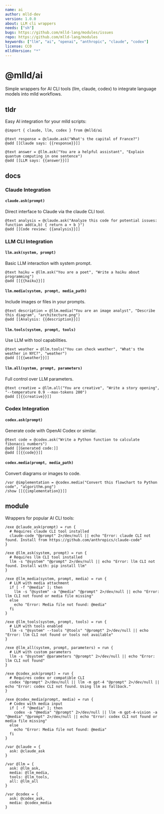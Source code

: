```yaml
---
name: ai
author: mlld-dev
version: 1.0.0
about: LLM cli wrappers
needs: ["sh"]
bugs: https://github.com/mlld-lang/modules/issues
repo: https://github.com/mlld-lang/modules
keywords: ["llm", "ai", "openai", "anthropic", "claude", "codex"]
license: CC0
mlldVersion: "*"
---
```


# @mlld/ai

Simple wrappers for AI CLI tools (llm, claude, codex) to integrate language models into mlld workflows.

## tldr

Easy AI integration for your mlld scripts:

```mlld
@import { claude, llm, codex } from @mlld/ai

@text response = @claude.ask("What's the capital of France?")
@add [[Claude says: {{response}}]]

@text answer = @llm.ask("You are a helpful assistant", "Explain quantum computing in one sentence")
@add [[LLM says: {{answer}}]]
```

## docs

### Claude Integration

#### `claude.ask(prompt)`

Direct interface to Claude via the claude CLI tool.

```mlld
@text analysis = @claude.ask("Analyze this code for potential issues: function add(a,b) { return a + b }")
@add [[Code review: {{analysis}}]]
```

### LLM CLI Integration

#### `llm.ask(system, prompt)`

Basic LLM interaction with system prompt.

```mlld
@text haiku = @llm.ask("You are a poet", "Write a haiku about programming")
@add [[{{haiku}}]]
```

#### `llm.media(system, prompt, media_path)`

Include images or files in your prompts.

```mlld
@text description = @llm.media("You are an image analyst", "Describe this diagram", "architecture.png")
@add [[Analysis: {{description}}]]
```

#### `llm.tools(system, prompt, tools)`

Use LLM with tool capabilities.

```mlld
@text weather = @llm.tools("You can check weather", "What's the weather in NYC?", "weather")
@add [[{{weather}}]]
```

#### `llm.all(system, prompt, parameters)`

Full control over LLM parameters.

```mlld
@text creative = @llm.all("You are creative", "Write a story opening", "--temperature 0.9 --max-tokens 200")
@add [[{{creative}}]]
```

### Codex Integration

#### `codex.ask(prompt)`

Generate code with OpenAI Codex or similar.

```mlld
@text code = @codex.ask("Write a Python function to calculate fibonacci numbers")
@add [[Generated code:]]
@add [[{{code}}]]
```

#### `codex.media(prompt, media_path)`

Convert diagrams or images to code.

```mlld
/var @implementation = @codex.media("Convert this flowchart to Python code", "algorithm.png")
/show [[{{implementation}}]]
```

## module

Wrappers for popular AI CLI tools:

```mlld-run
/exe @claude_ask(prompt) = run {
  # Requires claude CLI tool installed
  claude-code "@prompt" 2>/dev/null || echo "Error: claude CLI not found. Install from https://github.com/anthropics/claude-code"
}

/exe @llm_ask(system, prompt) = run {
  # Requires llm CLI tool installed
  llm -s "@system" "@prompt" 2>/dev/null || echo "Error: llm CLI not found. Install with: pip install llm"
}

/exe @llm_media(system, prompt, media) = run {
  # LLM with media attachment
  if [ -f "@media" ]; then
    llm -s "@system" -a "@media" "@prompt" 2>/dev/null || echo "Error: llm CLI not found or media file missing"
  else
    echo "Error: Media file not found: @media"
  fi
}

/exe @llm_tools(system, prompt, tools) = run {
  # LLM with tools enabled
  llm -s "@system" --tools "@tools" "@prompt" 2>/dev/null || echo "Error: llm CLI not found or tools not available"
}

/exe @llm_all(system, prompt, parameters) = run {
  # LLM with custom parameters
  llm -s "@system" @parameters "@prompt" 2>/dev/null || echo "Error: llm CLI not found"
}

/exe @codex_ask(prompt) = run {
  # Requires codex or compatible CLI
  codex "@prompt" 2>/dev/null || llm -m gpt-4 "@prompt" 2>/dev/null || echo "Error: codex CLI not found. Using llm as fallback."
}

/exe @codex_media(prompt, media) = run {
  # Codex with media input
  if [ -f "@media" ]; then
    codex -a "@media" "@prompt" 2>/dev/null || llm -m gpt-4-vision -a "@media" "@prompt" 2>/dev/null || echo "Error: codex CLI not found or media file missing"
  else
    echo "Error: Media file not found: @media"
  fi
}

/var @claude = {
  ask: @claude_ask
}

/var @llm = {
  ask: @llm_ask,
  media: @llm_media,
  tools: @llm_tools,
  all: @llm_all
}

/var @codex = {
  ask: @codex_ask,
  media: @codex_media
}
```